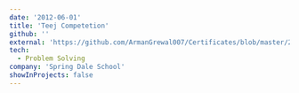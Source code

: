 ```yaml
---
date: '2012-06-01'
title: 'Teej Competetion'
github: ''
external: 'https://github.com/ArmanGrewal007/Certificates/blob/master/2012_06_01_Teej.pdf'
tech:
  - Problem Solving
company: 'Spring Dale School'
showInProjects: false
---
```



